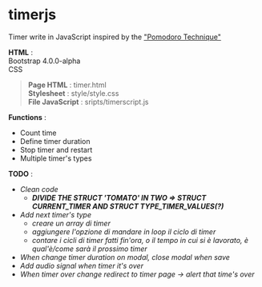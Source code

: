 # timerjs
Timer write in JavaScript inspired by the ["Pomodoro Technique"](https://en.wikipedia.org/wiki/Pomodoro_Technique)  

**HTML** :   
Bootstrap 4.0.0-alpha  
CSS 

> **Page HTML** : timer.html  
> **Stylesheet** : style/style.css   
> **File JavaScript** : sripts/timerscript.js 

**Functions** :  
- Count time    
- Define timer duration  
- Stop timer and restart    
- Multiple timer's types  

**TODO** :   
- *Clean code* 
  - ***DIVIDE THE STRUCT 'TOMATO' IN TWO => STRUCT CURRENT_TIMER AND STRUCT TYPE_TIMER_VALUES(?)***
- *Add next timer's type*
  - *creare un array di timer*
  - *aggiungere l'opzione di mandare in loop il ciclo di timer*
  - *contare i cicli di timer fatti fin'ora, o il tempo in cui si è lavorato, è qual'è/come sarà il prossimo timer*
- *When change timer duration on modal, close modal when save*    
- *Add audio signal when timer it's over*
- *When timer over change redirect to timer page -> alert that time's over*
